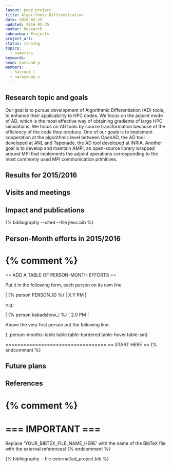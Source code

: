 ```yaml
---
layout: page_project
title: Algorithmic Differentiation
date: 2016-02-25
updated: 2016-02-25
navbar: Research
subnavbar: Projects
project_url:
status: running
topics:
  - numerics
keywords:
head: hovland_p
members:
  - hascoet_l
  - narayanan_s
---
```


## Research topic and goals
Our goal is to pursue development of Algorithmic Differentiation (AD)
tools, to enhance their applicability to HPC codes. We focus on the
adjoint mode of AD, which is the most effective way of obtaining
gradients of large HPC simulations. We focus on AD tools by source
transformation because of the efficiency of the code they produce. One
of our goals is to implement cooperation at the algorithmic level
between OpenAD, the AD tool developed at ANL and Tapenade, the AD tool
developed at INRIA. Another goal is to develop and maintain AMPI, an
open-source library wrapped around MPI that implements the adjoint
operations corresponding to the most commonly used MPI communication
primitives.

## Results for 2015/2016


## Visits and meetings


## Impact and publications

<!--
{% comment %}
=============================
== CITING OWN PUBLICATIONS ==
=============================

You can list your own publications below in case you did not cite them in the text
(which you should do, though).
Use the Liquid citing syntax as explained in the wiki:
https://github.com/JLESC/jlesc.github.io/wiki/Markup-Language#cite-and-list-publications
Remember to use the `--file jlesc.bib` with the `cite` tag.

=====================================
== START HERE WITH YOUR ADDITIONAL REFERENCES ==
{% endcomment %}



{% comment %}
== NO MORE BELOW THIS ==
========================
{% endcomment %}
-->

{% bibliography --cited --file jlesc.bib %}


## Person-Month efforts in 2015/2016

{% comment %}
=========================================
== ADD A TABLE OF PERSON-MONTH EFFORTS ==

Put it in the following form, each person on its own line

| {% person PERSON_ID %} | X.Y PM |

e.g.:

| {% person kabadshow_i %} | 2.0 PM |

Above the very first person put the following line:

{:.person-months-table.table.table-bordered.table-hover.table-sm}

==================================
== START HERE ==
{% endcomment %}


## Future plans


## References

{% comment %}
=================
=== IMPORTANT ===
=================

Replace 'YOUR_BIBTEX_FILE_NAME_HERE' with the name of the BibTeX file with the external references!
{% endcomment %}

{% bibliography --file external/ad_project.bib %}
